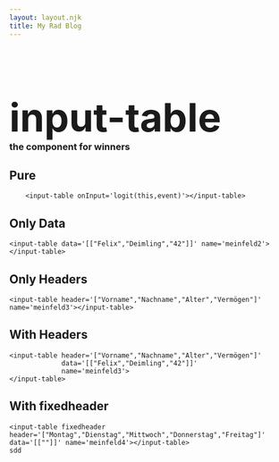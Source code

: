 ```yaml
---
layout: layout.njk
title: My Rad Blog
---
```


  <h1 style='margin-bottom: 0em; font-size: 70px'>input-table</h1>
  <h3 style="margin:0"> the component for winners</h3>

## Pure

<script>
  function logit(that,e){
  console.log("LOGIT",that,e);
}
</script>

```
    <input-table onInput='logit(this,event)'></input-table>
```
<div >
<input-table  onMega="console.log('lol')" onInput='logit(this,event)'></input-table>
</div>

## Only Data

```
<input-table data='[["Felix","Deimling","42"]]' name='meinfeld2'></input-table>
```

<input-table data='[["Felix","Deimling","42"]]' name='meinfeld2'></input-table>

## Only Headers
```
<input-table header='["Vorname","Nachname","Alter","Vermögen"]' name='meinfeld3'></input-table>
```

<input-table header='["Vorname","Nachname","Alter","Vermögen"]' 
             name='meinfeld3'></input-table>

## With Headers
```
<input-table header='["Vorname","Nachname","Alter","Vermögen"]' 
             data='[["Felix","Deimling","42"]]' 
             name='meinfeld3'>
</input-table>

```

<input-table header='["Vorname","Nachname","Alter","Vermögen"]' data='[["Felix","Deimling","42"]]' name='meinfeld3'></input-table>


## With fixedheader
```
<input-table fixedheader header='["Montag","Dienstag","Mittwoch","Donnerstag","Freitag"]' data='[[""]]' name='meinfeld4'></input-table>
sdd
```

<input-table fixedheader header='["Montag","Dienstag","Mittwoch","Donnerstag","Freitag"]' data='[[""]]' name='meinfeld4'></input-table>



